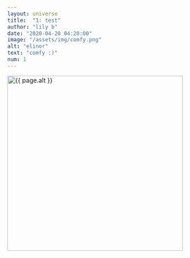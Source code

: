 ```yaml
---
layout: universe
title:  "1: test"
author: "lily b"
date: "2020-04-20 04:20:00"
image: "/assets/img/comfy.png"
alt: "elinor"
text: "comfy :)"
num: 1
---
```


<img src="{{ page.image }}" alt="{{ page.alt }}" title="{{ page.text }}" style="height: 400px;">